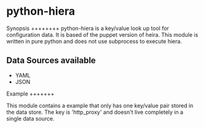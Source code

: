 python-hiera
============

Synopsis
++++++++
python-hiera is a key/value look up tool for configuration data. It is based of
the puppet version of heira. This module is written in pure python and does not
use subprocess to execute hiera.

Data Sources available
----------------------
 - YAML
 - JSON

Example
+++++++

This module contains a example that only has one key/value pair stored in the data
store. The key is 'http_proxy' and doesn't live completely in a single data source. 